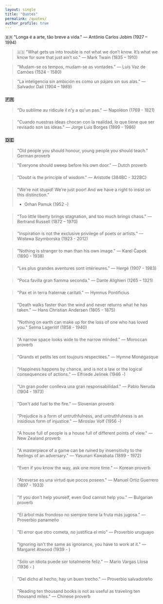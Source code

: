 ```yaml
---
layout: single
title: "Quotes"
permalink: /quotes/
author_profile: true
---
```


🇧🇷 "Longa é a arte, tão breve a vida." — Antônio Carlos Jobim (1927 – 1994)

> 🇺🇸 "What gets us into trouble is not what we don’t know. It’s what we know for sure that just ain’t so." — Mark Twain (1835 – 1910)

> "Mudam-se os tempos, mudam-se as vontades."
> — Luís Vaz de Camões (1524 - 1580)

> "La inteligencia sin ambición es como un pájaro sin sus alas."
> — Salvador Dalí (1904 – 1989)

### 🇫🇷
> "Du sublime au ridicule il n'y a qu'un pas."
> — Napoléon (1769 - 1821)

### 
> "Cuando nuestras ideas chocan con la realidad, lo que tiene que ser revisado son las ideas."
> — Jorge Luis Borges (1899 - 1986)

### 🇩🇪
> "Old people you should honour, young people you should teach."
German proverb

>  "Everyone should sweep before his own door."
> — Dutch proverb

### 
> "Doubt is the principle of wisdom."
> — Aristotle (384BC - 322BC)

### 
> "We're not stupid! We're just poor! And we have a right to insist on this distinction."
> - Orhan Pamuk (1952 -)

### 
> "Too little liberty brings stagnation, and too much brings chaos."
> — Bertrand Russell (1872 – 1970)

### 
> "Inspiration is not the exclusive privilege of poets or artists."
> — Wisława Szymborska (1923 - 2012)

### 
> "Nothing is stranger to man than his own image."
> — Karel Čapek (1890 - 1938)

### 
> "Les plus grandes aventures sont intérieures."
> — Hergé (1907 - 1983)

### 
> "Poca favilla gran fiamma seconda."
> — Dante Alighieri (1265 – 1321)

### 
> "Pax et in terra fraternæ caritati."
> — Hymnus Pontificius

### 
> "Death walks faster than the wind and never returns what he has taken."
> — Hans Christian Andersen (1805 - 1875)

### 
> "Nothing on earth can make up for the loss of one who has loved you."
Selma Lagerlöf (1858 - 1940)

### 
> "A narrow space looks wide to the narrow minded."
> — Moroccan proverb

### 
> "Grands et petits les ont toujours respectées."
> — Hymne Monégasque

### 
> "Happiness happens by chance, and is not a law or the logical consequences of actions."
> — Elfriede Jelinek (1946 -)

### 
> "Un gran poder conlleva una gran responsabilidad."
> — Pablo Neruda (1904 - 1973)

### 
> "Don't add fuel to the fire."
> — Slovenian proverb

### 
> "Prejudice is a form of untruthfulness, and untruthfulness is an insidious form of injustice."
> — Miroslav Volf (1956 -)

### 
> "A house full of people is a house full of different points of view."
> — New Zealand proverb

### 
> "A masterpiece of a game can be ruined by insensitivity to the feelings of an adversary."
> — Yasunari Kawabata (1899 - 1972)

### 
> "Even if you know the way, ask one more time."
> — Korean proverb

### 
> "Atreverse es una virtud que pocos poseen."
> — Manuel Ortiz Guerrero (1897 - 1933)

### 
> "If you don't help yourself, even God cannot help you."
> — Bulgarian proverb

### 
> "El árbol más frondoso no siempre tiene la fruta más jugosa."
> — Proverbio panameño

### 
> "El error que otro cometa, no justifica el mío"
> — Proverbio uruguayo

### 
> "Ignoring isn't the same as ignorance, you have to work at it."
> — Margaret Atwood (1939 - )

### 
> "Sólo un idiota puede ser totalmente feliz." 
> — Mario Vargas Llosa (1936 - )

### 
> "Del dicho al hecho, hay un buen trecho."
> — Proverbio salvadoreño

### 
> "Reading ten thousand books is not as useful as traveling ten thousand miles."
> — Chinese proverb
